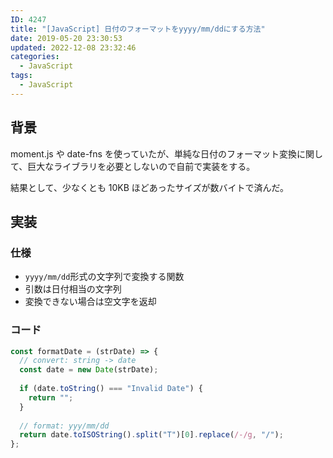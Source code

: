 ```yaml
---
ID: 4247
title: "[JavaScript] 日付のフォーマットをyyyy/mm/ddにする方法"
date: 2019-05-20 23:30:53
updated: 2022-12-08 23:32:46
categories:
  - JavaScript
tags: 
  - JavaScript
---
```


## 背景

moment.js や date-fns を使っていたが、単純な日付のフォーマット変換に関して、巨大なライブラリを必要としないので自前で実装をする。

結果として、少なくとも 10KB ほどあったサイズが数バイトで済んだ。

<!--more-->

## 実装

### 仕様

- `yyyy/mm/dd`形式の文字列で変換する関数
- 引数は日付相当の文字列
- 変換できない場合は空文字を返却

### コード

```js
const formatDate = (strDate) => {
  // convert: string -> date
  const date = new Date(strDate);
  
  if (date.toString() === "Invalid Date") {
    return "";
  }
  
  // format: yyy/mm/dd
  return date.toISOString().split("T")[0].replace(/-/g, "/");
};
```
